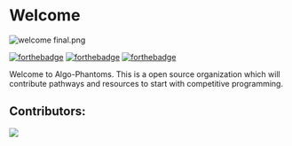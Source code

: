 # Welcome

<img src="https://i.ibb.co/SBkbRgk/welcome-final.png" alt="welcome final.png" />

[![forthebadge](https://forthebadge.com/images/badges/built-by-developers.svg)](https://forthebadge.com)
[![forthebadge](https://forthebadge.com/images/badges/built-with-love.svg)](https://forthebadge.com)
[![forthebadge](https://forthebadge.com/images/badges/open-source.svg)](https://forthebadge.com)

<!-- <img src="https://img.shields.io/badge/Algo-Phantoms-red?style=for-the-badge"> -->

Welcome to Algo-Phantoms. This is a open source organization which will contribute pathways and resources to start with competitive programming.

## Contributors:
<a href="https://github.com/Algo-Phantoms/Welcome/graphs/contributors">
  <img src="https://contrib.rocks/image?repo=Algo-Phantoms/Welcome" />
</a>


